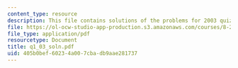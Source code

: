 ```yaml
---
content_type: resource
description: This file contains solutions of the problems for 2003 quiz 1.
file: https://ol-ocw-studio-app-production.s3.amazonaws.com/courses/8-282j-introduction-to-astronomy-spring-2006/405b0bef60234a007cbadb9aae281737_q1_03_soln.pdf
file_type: application/pdf
resourcetype: Document
title: q1_03_soln.pdf
uid: 405b0bef-6023-4a00-7cba-db9aae281737
---
```

